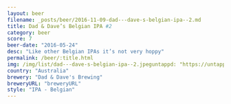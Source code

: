 ```yaml
---
layout: beer
filename: _posts/beer/2016-11-09-dad---dave-s-belgian-ipa--2.md
title: Dad & Dave’s Belgian IPA #2
category: beer
score: 7
beer-date: "2016-05-24"
desc: "Like other Belgian IPAs it’s not very hoppy"
permalink: /beer/:title.html
img: /img/list/dad---dave-s-belgian-ipa--2.jpeguntappd: "https://untappd.com/b/dad---daves-brewing-2-belgian-ipa/768311"
country: "Australia"
brewery: "Dad & Dave's Brewing"
breweryURL: "breweryURL"
style: "IPA - Belgian"
---
```

